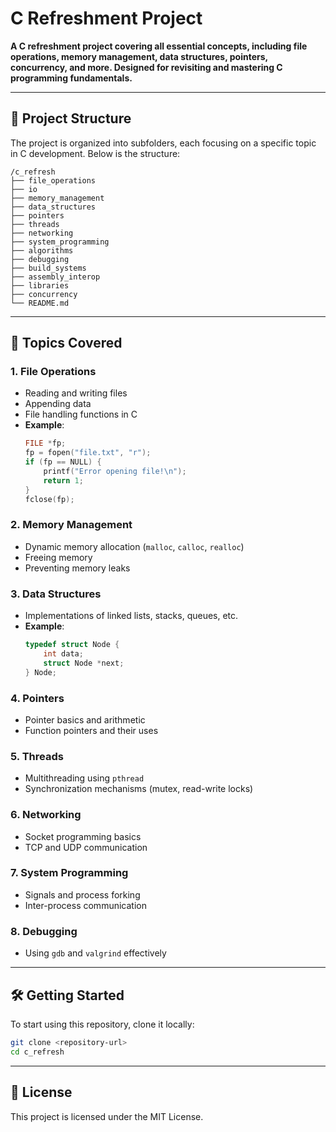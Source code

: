 # C Refreshment Project

**A C refreshment project covering all essential concepts, including file operations, memory management, data structures, pointers, concurrency, and more. Designed for revisiting and mastering C programming fundamentals.**

---

## 📁 Project Structure

The project is organized into subfolders, each focusing on a specific topic in C development. Below is the structure:

```
/c_refresh
├── file_operations
├── io
├── memory_management
├── data_structures
├── pointers
├── threads
├── networking
├── system_programming
├── algorithms
├── debugging
├── build_systems
├── assembly_interop
├── libraries
├── concurrency
└── README.md
```

---

## 📂 Topics Covered

### 1. **File Operations**
- Reading and writing files
- Appending data
- File handling functions in C
- **Example**:
    ```c
    FILE *fp;
    fp = fopen("file.txt", "r");
    if (fp == NULL) {
        printf("Error opening file!\n");
        return 1;
    }
    fclose(fp);
    ```

### 2. **Memory Management**
- Dynamic memory allocation (`malloc`, `calloc`, `realloc`)
- Freeing memory
- Preventing memory leaks

### 3. **Data Structures**
- Implementations of linked lists, stacks, queues, etc.
- **Example**:
    ```c
    typedef struct Node {
        int data;
        struct Node *next;
    } Node;
    ```

### 4. **Pointers**
- Pointer basics and arithmetic
- Function pointers and their uses

### 5. **Threads**
- Multithreading using `pthread`
- Synchronization mechanisms (mutex, read-write locks)

### 6. **Networking**
- Socket programming basics
- TCP and UDP communication

### 7. **System Programming**
- Signals and process forking
- Inter-process communication

### 8. **Debugging**
- Using `gdb` and `valgrind` effectively

---

## 🛠️ Getting Started

To start using this repository, clone it locally:

```bash
git clone <repository-url>
cd c_refresh
```

---

## 📜 License

This project is licensed under the MIT License.

